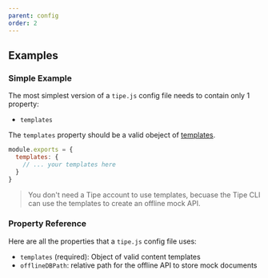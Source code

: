 ```yaml
---
parent: config
order: 2
---
```

## Examples

### Simple Example
The most simplest version of a `tipe.js` config file needs to contain only 1 property:

* `templates`

The `templates` property should be a valid obeject of [templates](https://tipe/io/docs/reference/templates). 

```javascript
module.exports = {
  templates: {
    // ... your templates here
  }
}
```
> You don't need a Tipe account to use templates, becuase the Tipe CLI can use the templates to create an offline mock API.


### Property Reference
Here are all the properties that a `tipe.js` config file uses:

* `templates` (required): Object of valid content templates
* `offlineDBPath`: relative path for the offline API to store mock documents
